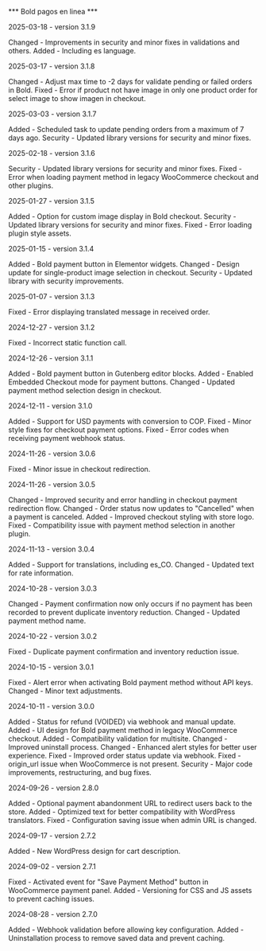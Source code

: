 *** Bold pagos en linea ***

2025-03-18 - version 3.1.9

Changed - Improvements in security and minor fixes in validations and others.
Added - Including es language.

2025-03-17 - version 3.1.8

Changed - Adjust max time to -2 days for validate pending or failed orders in Bold.
Fixed - Error if product not have image in only one product order for select image to show imagen in checkout.

2025-03-03 - version 3.1.7

Added - Scheduled task to update pending orders from a maximum of 7 days ago.
Security - Updated library versions for security and minor fixes.

2025-02-18 - version 3.1.6

Security - Updated library versions for security and minor fixes.
Fixed - Error when loading payment method in legacy WooCommerce checkout and other plugins.

2025-01-27 - version 3.1.5

Added - Option for custom image display in Bold checkout.
Security - Updated library versions for security and minor fixes.
Fixed - Error loading plugin style assets.

2025-01-15 - version 3.1.4

Added - Bold payment button in Elementor widgets.
Changed - Design update for single-product image selection in checkout.
Security - Updated library with security improvements.

2025-01-07 - version 3.1.3

Fixed - Error displaying translated message in received order.

2024-12-27 - version 3.1.2

Fixed - Incorrect static function call.

2024-12-26 - version 3.1.1

Added - Bold payment button in Gutenberg editor blocks.
Added - Enabled Embedded Checkout mode for payment buttons.
Changed - Updated payment method selection design in checkout.

2024-12-11 - version 3.1.0

Added - Support for USD payments with conversion to COP.
Fixed - Minor style fixes for checkout payment options.
Fixed - Error codes when receiving payment webhook status.

2024-11-26 - version 3.0.6

Fixed - Minor issue in checkout redirection.

2024-11-26 - version 3.0.5

Changed - Improved security and error handling in checkout payment redirection flow.
Changed - Order status now updates to "Cancelled" when a payment is canceled.
Added - Improved checkout styling with store logo.
Fixed - Compatibility issue with payment method selection in another plugin.

2024-11-13 - version 3.0.4

Added - Support for translations, including es_CO.
Changed - Updated text for rate information.

2024-10-28 - version 3.0.3

Changed - Payment confirmation now only occurs if no payment has been recorded to prevent duplicate inventory reduction.
Changed - Updated payment method name.

2024-10-22 - version 3.0.2

Fixed - Duplicate payment confirmation and inventory reduction issue.

2024-10-15 - version 3.0.1

Fixed - Alert error when activating Bold payment method without API keys.
Changed - Minor text adjustments.

2024-10-11 - version 3.0.0

Added - Status for refund (VOIDED) via webhook and manual update.
Added - UI design for Bold payment method in legacy WooCommerce checkout.
Added - Compatibility validation for multisite.
Changed - Improved uninstall process.
Changed - Enhanced alert styles for better user experience.
Fixed - Improved order status update via webhook.
Fixed - origin_url issue when WooCommerce is not present.
Security - Major code improvements, restructuring, and bug fixes.

2024-09-26 - version 2.8.0

Added - Optional payment abandonment URL to redirect users back to the store.
Added - Optimized text for better compatibility with WordPress translators.
Fixed - Configuration saving issue when admin URL is changed.

2024-09-17 - version 2.7.2

Added - New WordPress design for cart description.

2024-09-02 - version 2.7.1

Fixed - Activated event for "Save Payment Method" button in WooCommerce payment panel.
Added - Versioning for CSS and JS assets to prevent caching issues.

2024-08-28 - version 2.7.0

Added - Webhook validation before allowing key configuration.
Added - Uninstallation process to remove saved data and prevent caching.
